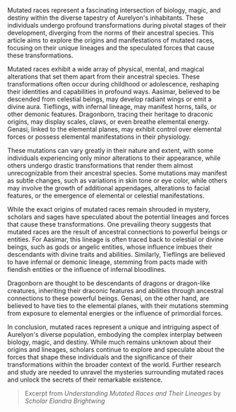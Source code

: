 Mutated races represent a fascinating intersection of biology, magic, and destiny within the diverse tapestry of Aurelyon's inhabitants. These individuals undergo profound transformations during pivotal stages of their development, diverging from the norms of their ancestral species. This article aims to explore the origins and manifestations of mutated races, focusing on their unique lineages and the speculated forces that cause these transformations.

Mutated races exhibit a wide array of physical, mental, and magical alterations that set them apart from their ancestral species. These transformations often occur during childhood or adolescence, reshaping their identities and capabilities in profound ways. Aasimar, believed to be descended from celestial beings, may develop radiant wings or emit a divine aura. Tieflings, with infernal lineage, may manifest horns, tails, or other demonic features. Dragonborn, tracing their heritage to draconic origins, may display scales, claws, or even breathe elemental energy. Genasi, linked to the elemental planes, may exhibit control over elemental forces or possess elemental manifestations in their physiology.

These mutations can vary greatly in their nature and extent, with some individuals experiencing only minor alterations to their appearance, while others undergo drastic transformations that render them almost unrecognizable from their ancestral species. Some mutations may manifest as subtle changes, such as variations in skin tone or eye color, while others may involve the growth of additional appendages, alterations to facial features, or the emergence of elemental or celestial manifestations.

While the exact origins of mutated races remain shrouded in mystery, scholars and sages have speculated about the potential lineages and forces that cause these transformations. One prevailing theory suggests that mutated races are the result of ancestral connections to powerful beings or entities. For Aasimar, this lineage is often traced back to celestial or divine beings, such as gods or angelic entities, whose influence imbues their descendants with divine traits and abilities. Similarly, Tieflings are believed to have infernal or demonic lineage, stemming from pacts made with fiendish entities or the influence of infernal bloodlines.

Dragonborn are thought to be descendants of dragons or dragon-like creatures, inheriting their draconic features and abilities through ancestral connections to these powerful beings. Genasi, on the other hand, are believed to have ties to the elemental planes, with their mutations stemming from exposure to elemental energies or the influence of primordial forces.

In conclusion, mutated races represent a unique and intriguing aspect of Aurelyon's diverse population, embodying the complex interplay between biology, magic, and destiny. While much remains unknown about their origins and lineages, scholars continue to explore and speculate about the forces that shape these individuals and the significance of their transformations within the broader context of the world. Further research and study are needed to unravel the mysteries surrounding mutated races and unlock the secrets of their remarkable existence.

> Excerpt from *Understanding Mutated Races and Their Lineages* by *Scholar Elandra Brightwing*